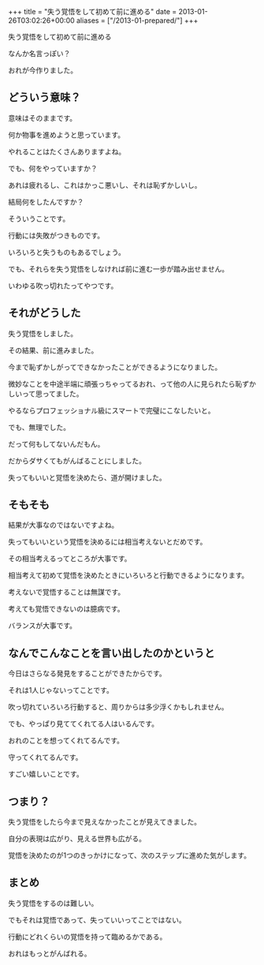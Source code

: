 +++
title = "失う覚悟をして初めて前に進める"
date = 2013-01-26T03:02:26+00:00
aliases = ["/2013-01-prepared/"]
+++

失う覚悟をして初めて前に進める

なんか名言っぽい？

おれが今作りました。

## どういう意味？

意味はそのままです。

何か物事を進めようと思っています。

やれることはたくさんありますよね。

でも、何をやっていますか？

あれは疲れるし、これはかっこ悪いし、それは恥ずかしいし。

結局何をしたんですか？

そういうことです。

行動には失敗がつきものです。

いろいろと失うものもあるでしょう。

でも、それらを失う覚悟をしなければ前に進む一歩が踏み出せません。

いわゆる吹っ切れたってやつです。

## それがどうした

失う覚悟をしました。

その結果、前に進みました。

今まで恥ずかしがってできなかったことができるようになりました。

微妙なことを中途半端に頑張っちゃってるおれ、って他の人に見られたら恥ずかしいって思ってました。

やるならプロフェッショナル級にスマートで完璧にこなしたいと。

でも、無理でした。

だって何もしてないんだもん。

だからダサくてもがんばることにしました。

失ってもいいと覚悟を決めたら、道が開けました。

## そもそも

結果が大事なのではないですよね。

失ってもいいという覚悟を決めるには相当考えないとだめです。

その相当考えるってところが大事です。

相当考えて初めて覚悟を決めたときにいろいろと行動できるようになります。

考えないで覚悟することは無謀です。

考えても覚悟できないのは臆病です。

バランスが大事です。

## なんでこんなことを言い出したのかというと

今日はさらなる発見をすることができたからです。

それは1人じゃないってことです。

吹っ切れていろいろ行動すると、周りからは多少浮くかもしれません。

でも、やっぱり見ててくれてる人はいるんです。

おれのことを想ってくれてるんです。

守ってくれてるんです。

すごい嬉しいことです。

## つまり？

失う覚悟をしたら今まで見えなかったことが見えてきました。

自分の表現は広がり、見える世界も広がる。

覚悟を決めたのが1つのきっかけになって、次のステップに進めた気がします。

## まとめ

失う覚悟をするのは難しい。

でもそれは覚悟であって、失っていいってことではない。

行動にどれくらいの覚悟を持って臨めるかである。

おれはもっとがんばれる。
